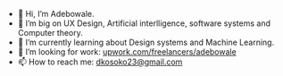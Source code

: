 - 👋 Hi, I’m Adebowale.
- 🔨 I’m big on UX Design, Artificial interlligence, software systems and Computer theory.
- 🌱 I’m currently learning about Design systems and Machine Learning.
- 💞️ I’m looking for work: [upwork.com/freelancers/adebowale](https://upwork.com/freelancers/adebowale)
- 📫 How to reach me: dkosoko23@gmail.com
